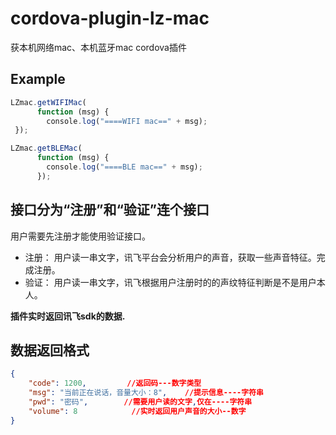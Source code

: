 # cordova-plugin-lz-mac
获本机网络mac、本机蓝牙mac cordova插件

## Example

```javascript
LZmac.getWIFIMac(
      function (msg) {
        console.log("====WIFI mac==" + msg);
 });

LZmac.getBLEMac(
      function (msg) {
        console.log("====BLE mac==" + msg);
      });

```

## 接口分为“注册”和“验证”连个接口

用户需要先注册才能使用验证接口。

+ 注册：    用户读一串文字，讯飞平台会分析用户的声音，获取一些声音特征。完成注册。
+ 验证：    用户读一串文字，讯飞根据用户注册时的的声纹特征判断是不是用户本人。

**插件实时返回讯飞sdk的数据.**
## 数据返回格式  

```json
{
    "code": 1200,         //返回码---数字类型
    "msg": "当前正在说话，音量大小：8",    //提示信息----字符串
    "pwd": "密码",        //需要用户读的文字,仅在----字符串
    "volume": 8            //实时返回用户声音的大小--数字
}
```


